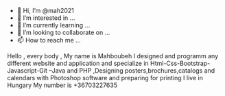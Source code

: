 - 👋 Hi, I’m @mah2021
- 👀 I’m interested in ...
- 🌱 I’m currently learning ...
- 💞️ I’m looking to collaborate on ...
- 📫 How to reach me ...

<!---
mah2021/mah2021 is a ✨ special ✨ repository because its `README.md` (this file) appears on your GitHub profile.
You can click the Preview link to take a look at your changes.
--->

Hello , every body , My name is Mahboubeh
I designed and programm any different website and application and specialize in Html-Css-Bootstrap- Javascript-Git –Java and PHP ,Designing posters,brochures,catalogs and calendars with Photoshop software and preparing for printing
I live in Hungary 
My number is +36703227635
